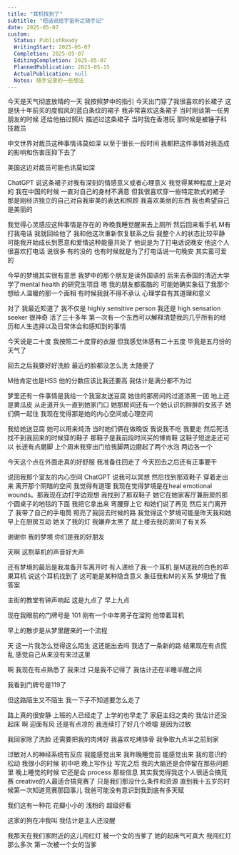 ```yaml
---  
title: "耳机找到了"  
subtitle: "把话说给宇宙听之随手记"  
date: 2025-05-07  
custom:  
  Status: PublishReady  
  WritingStart: 2025-05-07  
  Completion: 2025-05-07  
  EditingCompletion: 2025-05-07  
  PlannedPublication: 2025-05-15  
  ActualPublication: null  
  Notes: 随手记录的一些想法  
---  
```

今天是天气彻底放晴的一天 我按照梦中的指引 今天出门穿了我很喜欢的长裙子 这是快十年前买的度假风的蓝白条纹的裙子 我非常喜欢这条裙子 当时刚谈第一任男朋友的时候 还给他拍过照片 描述过这条裙子 当时我在香港玩 那时候是被锤子科技裁员   

中文世界对裁员这种事情讳莫如深 以至于很长一段时间 我都把这件事情对我造成的影响和伤害压抑下去了  

美国这边对裁员可能也讳莫如深   

ChatGPT 说这条裙子对我有深刻的情感意义或者心理意义 我觉得某种程度上是对的 我在中国的时候 一直对自己的身材不满意 但我很喜欢穿一些特定款式的裙子 那是刚经济独立的自己对自我审美的表达和照顾 我喜欢美丽的东西 我也希望自己是美丽的   

我觉得心灵感应这种事情是存在的 昨晚我睡觉醒来去上厕所 然后回来看手机 M有打我电话 我就回给他了 我和他这次重新恢复联系之后 我整个人的状态比较平静 可能我开始成长到愿意和爱情这种能量共处了 他说是为了打电话说晚安 他这个人很喜欢打电话 说很多 有的没的 也有时候就是为了打电话说一句晚安 其实蛮可爱的  

今早的梦境其实很有意思 我梦中的那个朋友是读外国语的 后来去泰国的清迈大学学了mental health 的研究生项目 嗯 我的朋友都蛮酷的 可能她确实象征了我那个想给人温暖的那一个面相 有时候我就不得不承认 心理学自有其道理和意义  

对了 我最近知道了 我不仅是 highly sensitive person 我还是 high sensation seeker 很神奇 活了三十多年 第一次有一个东西可以解释清楚我的几乎所有的经历和人生选择以及日常体会和感知到的事情  

今天说是二十度 我按照二十度穿的衣服 但我感觉体感有二十五度 毕竟是五月份的天气了  

回去之后我要好好洗脸 最近的脸都没怎么洗 太随便了  

M他肯定也是HSS 他的分数应该比我还要高 我估计是满分都不为过  

梦里还有一件事情是我给一个我室友送豆腐 她住的那房间的过道漆黑一团 地上还是黄瓜皮 从走道开头一直到她家门口 她那房间还有一个她认识的胖胖的女孩子 她们俩一起住 我现在觉得那是她的内心空间或心理空间   

我给她送豆腐 她可以用来炖汤 当时她们俩在做晚饭 我说我不吃 我要走 然后死活找不到我回来的时候穿的鞋子 那鞋子是我前段时间买的博肯鞋 这鞋子短途走还可以 长途有点磨脚 上个周末我穿出门给我脚两边磨起了两个水泡 两边各一个   

今天这个点在外面走真的好舒服 我准备往回走了 今天回去之后还有正事要干  

说回我那个室友的内心空间 ChatGPT 说我可以冥想 然后找到那双鞋子 穿着走出来 离开那个阴暗的空间 我觉得有道理 我现在觉得梦境是在heal emotional wounds。那我现在边打字边观想 我找到了那双鞋子 她它在她家客厅兼厨房的那个圆桌子的地毯的下面 我把它拿出来 弯腰穿上它 和她们说了再见 然后关门离开了 我带了自己的手电筒 照亮了我回去时候的路 我觉得这个梦境可能是昨天我和她早上在厨房互动 她关了我的灯 我嫌弃太黑了 就上楼去我的房间了有关系   

谢谢你 我的梦境 你们是我的好朋友  

天啊 这割草机的声音好大声  

还有梦境的最后是我准备开车离开时 有人递给了我一个耳机 是M送我的白色的苹果耳机 说这个耳机找到了 这可能是某种隐含意义 象征我和M的关系 梦境给了我答案  

主街的教堂有钟声响起 这是九点了 早上九点   

现在我眼前的门牌号是 101 刚有一个中年男子在溜狗 他带着耳机  

早上的散步是从梦里醒来的一个流程  

天 这一片我怎么觉得这么陌生 这还能出去吗 我选了一条新的路 结果现在有点慌乱 感觉自己从来没有来过这里  

啊 我现在有点熟悉了 我来过 只是我不记得了 我估计还在半睡半醒之间  

我看到门牌号是119了  

但这路陌生又不陌生 我一下子不知道要怎么走了  

路上真的很安静 上班的人已经走了 上学的也早走了 家庭主妇之类的 我估计还没起床 啊 迎面有风 还是有点凉的 我连续打了好几个喷嚏 是因为过敏   

我回家除了洗脸 还需要把我的肉烤好 我喜欢吃烤排骨 我争取九点半之前到家  

过敏对人的神经系统有反应 我能感觉出来 我昨晚睡觉前 能感觉出来 我的意识的松动 我很小的时候 初中吧 晚上写作业 写完之后 我的大脑还是会停留在那些问题里 晚上睡觉的时候 它还是会 process 那些信息 其实我觉得我这个人很适合搞竞赛 creative的人最适合搞竞赛了 只是我们那没什么条件和资源 直到我十五岁的时候第一次知道竞赛那回事儿 我爸可能没有意识到我到底有多天赋  

我们这有一种花 花瓣小小的 浅粉的 超级好看  

这家的狗在冲我叫 我估计是主人还没醒   

我那天在我们家附近的这儿闯红灯 被一个女的当爹了 她的起床气可真大 我闯红灯那么多次 第一次被一个女的当爹  